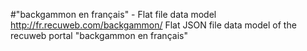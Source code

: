 #"backgammon en français" - Flat file data model
http://fr.recuweb.com/backgammon/
Flat JSON file data model of the recuweb portal "backgammon en français"
